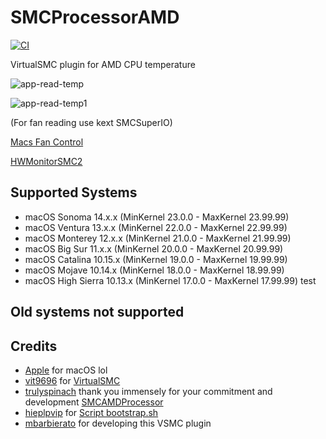 # SMCProcessorAMD
[![CI](https://github.com/Lorys89/SMCProcessorAMD/actions/workflows/main.yml/badge.svg)](https://github.com/Lorys89/SMCProcessorAMD/actions/workflows/main.yml)

VirtualSMC plugin for AMD CPU temperature

![app-read-temp](./Images/app-read.png)

![app-read-temp1](./Images/app-read2.png)

(For fan reading use kext SMCSuperIO)

[Macs Fan Control](https://github.com/crystalidea/macs-fan-control/releases)

[HWMonitorSMC2](https://github.com/CloverHackyColor/HWMonitorSMC2/releases)


## Supported Systems
- macOS Sonoma       14.x.x     (MinKernel 23.0.0 - MaxKernel 23.99.99)
- macOS Ventura      13.x.x     (MinKernel 22.0.0 - MaxKernel 22.99.99)
- macOS Monterey     12.x.x     (MinKernel 21.0.0 - MaxKernel 21.99.99)
- macOS Big Sur      11.x.x     (MinKernel 20.0.0 - MaxKernel 20.99.99)
- macOS Catalina     10.15.x    (MinKernel 19.0.0 - MaxKernel 19.99.99)
- macOS Mojave       10.14.x    (MinKernel 18.0.0 - MaxKernel 18.99.99)
- macOS High Sierra  10.13.x    (MinKernel 17.0.0 - MaxKernel 17.99.99) 
test
## Old systems not supported

## Credits
- [Apple](https://www.apple.com) for macOS lol
- [vit9696](https://github.com/vit9696) for [VirtualSMC](https://github.com/acidanthera/VirtualSMC)
- [trulyspinach](https://github.com/trulyspinach) thank you immensely for your commitment and development
 [SMCAMDProcessor](https://github.com/trulyspinach/SMCAMDProcessor)
- [hieplpvip](https://github.com/hieplpvip) for [Script bootstrap.sh](https://github.com/hieplpvip/AsusSMC/blob/master/Scripts/bootstrap.sh)
- [mbarbierato](https://github.com/mbarbierato) for developing this VSMC plugin
